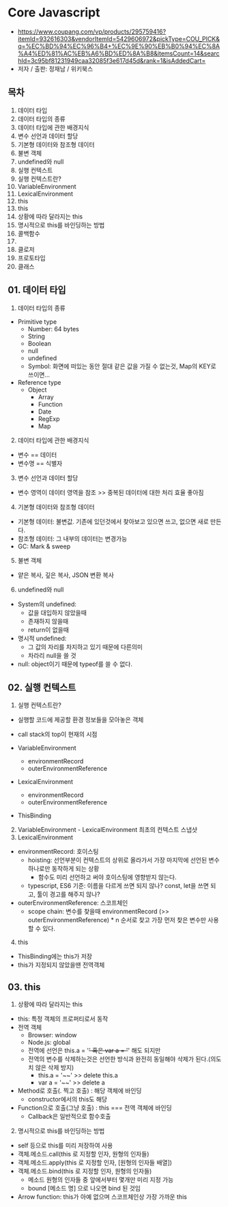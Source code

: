 # Core Javascript
- https://www.coupang.com/vp/products/295759416?itemId=932616303&vendorItemId=5429606972&pickType=COU_PICK&q=%EC%BD%94%EC%96%B4+%EC%9E%90%EB%B0%94%EC%8A%A4%ED%81%AC%EB%A6%BD%ED%8A%B8&itemsCount=14&searchId=3c95bf81231949caa32085f3e617d45d&rank=1&isAddedCart=
- 저자 / 출판: 정재남 / 위키북스

## 목차
01. 데이터 타입
  1. 데이터 타입의 종류
  2. 데이터 타입에 관한 배경지식
  3. 변수 선언과 데이터 할당
  4. 기본형 데이터와 참조형 데이터
  5. 불변 객체
  6. undefined와 null
02. 실행 컨텍스트
  1. 실행 컨텍스트란?
  2. VariableEnvironment
  3. LexicalEnvironment
  4. this
03. this
  1. 상황에 따라 달라지는 this
  2. 명시적으로 this를 바인딩하는 방법
04. 콜백함수
  1.
05. 클로저
06. 프로토타입
07. 클래스


## 01. 데이터 타입
1. 데이터 타입의 종류
  - Primitive type
    - Number: 64 bytes
    - String
    - Boolean
    - null
    - undefined
    - Symbol: 화면에 떠있는 동안 절대 같은 값을 가질 수 없는것, Map의 KEY로 쓰이면...
  - Reference type
    - Object
      - Array
      - Function
      - Date
      - RegExp
      - Map

2. 데이터 타입에 관한 배경지식
  - 변수 == 데이터
  - 변수명 == 식별자

3. 변수 선언과 데이터 할당
  - 변수 영역이 데이터 영역을 참조 >> 중복된 데이터에 대한 처리 효율 좋아짐

4. 기본형 데이터와 참조형 데이터
  - 기본형 데이터: 불변값. 기존에 있던것에서 찾아보고 있으면 쓰고, 없으면 새로 만든다.
  - 참조형 데이터: 그 내부의 데이터는 변경가능
  - GC: Mark & sweep

5. 불변 객체
  - 얕은 복사, 깊은 복사, JSON 변환 복사

6. undefined와 null
  - System의 undefined:
    - 값을 대입하지 않았을때
    - 존재하지 않을때
    - return이 없을때
  - 명시적 undefined:
    - 그 값의 자리를 차지하고 있기 때문에 다른의미
    - 차라리 null을 쓸 것
  - null: object이기 때문에 typeof를 쓸 수 없다.


## 02. 실행 컨텍스트
1. 실행 컨텍스트란?
  - 실행할 코드에 제공할 환경 정보들을 모아놓은 객체
  - call stack의 top이 현재의 시점

  - VariableEnvironment
    - environmentRecord
    - outerEnvironmentReference
  - LexicalEnvironment
    - environmentRecord
    - outerEnvironmentReference
  - ThisBinding

2. VariableEnvironment - LexicalEnvironment 최초의 컨텍스트 스냅샷
3. LexicalEnvironment
  - environmentRecord: 호이스팅
    - hoisting: 선언부분이 컨텍스트의 상위로 올라가서 가장 마지막에 선언된 변수 하나로만 동작하게 되는 상황
      - 함수도 미리 선언하고 써야 호이스팅에 영향받지 않는다.
    - typescript, ES6 기준: 이름을 다르게 쓰면 되지 않나? const, let을 쓰면 되고, 툴이 경고를 해주지 않나?
  - outerEnvironmentReference: 스코프체인
    - scope chain: 변수를 찾을때 environmentRecord (>> outerEnvironmentReference) * n 순서로 찾고
      가장 먼저 찾은 변수만 사용할 수 있다.
4. this
  - ThisBinding에는 this가 저장
  - this가 지정되지 않았을땐 전역객체


## 03. this
1. 상황에 따라 달라지는 this
  - this: 특정 객체의 프로퍼티로서 동작
  - 전역 객체
    - Browser: window
    - Node.js: global
    - 전역에 선언은 this.a = '~~' 혹은 var a = '~~' 해도 되지만
    - 전역의 변수를 삭제하는것은 선언한 방식과 완전히 동일해야 삭제가 된다.(의도치 않은 삭제 방지)
      - this.a = '~~' >> delete this.a
      - var a = '~~' >> delete a
  - Method로 호출(. 찍고 호출) : 해당 객체에 바인딩
    - constructor에서의 this도 해당
  - Function으로 호출(그냥 호출) : this === 전역 객체에 바인딩
    - Callback은 일반적으로 함수호출
2. 명시적으로 this를 바인딩하는 방법
  - self 등으로 this를 미리 저장하여 사용
  - 객체.메소드.call(this 로 지정할 인자, 원형의 인자들)
  - 객체.메소드.apply(this 로 지정할 인자, [원형의 인자들 배열])
  - 객체.메소드.bind(this 로 지정할 인자, 원형의 인자들)
    - 메소드 원형의 인자들 중 앞에서부터 몇개만 미리 지정 가능
    - bound [메소드 명] 으로 나오면 bind 된 것임
  - Arrow function: this가 아예 없으며 스코프체인상 가장 가까운 this
